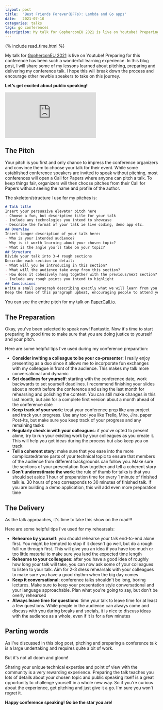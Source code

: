 ```yaml
---
layout: post
title:  "Best Friends Forever(BFFs): Lambda and Go apps"
date:   2021-07-10
categories: talks
tags: go conferences
description: My talk for GopherconEU 2021 is live on Youtube! Preparing for this conference has been such a wonderful learning experience. In this blog post, I will share some of my lessons learned about pitching, preparing and delivering my conference talk. I hope this will break down the process and encourage other newbie speakers  to take on this journey. Let's get excited about public speaking!
---
```


{% include read_time.html %}

My talk for <a href="https://gophercon.eu/" target="_blank">GopherconEU 2021</a> is live on Youtube! Preparing for this conference has been such a wonderful learning experience. In this blog post, I will share some of my lessons learned about pitching, preparing and delivering my conference talk. I hope this will break down the process and encourage other newbie speakers  to take on this journey.

**Let's get excited about public speaking!**

<div class="video-container">
    <iframe src="https://www.youtube.com/embed/FJL7RXAIJzk" frameborder="0" allow="accelerometer; autoplay; clipboard-write; encrypted-media; gyroscope; picture-in-picture" allowfullscreen></iframe>
</div>

## The Pitch
Your pitch is you first and only chance to impress the conference organizers and convince them to choose your talk for their event. While some established conference speakers are invited to speak without pitching, most conferences will open a Call for Papers where anyone can pitch a talk. To keep things fair, organizers will then choose pitches from their Call for Papers without seeing the name and profile of the author.

The skeleton/structure I use for my pitches is: 
```markdown
# Talk title
Insert your persuasive elevator pitch here
- Choose a fun, but descriptive title for your talk
- Include any technologies you intend to showcase
- Describe the format of your talk ie live coding, demo app etc.
## Overview
Insert longer description of your talk here: 
- Who is your intended audience? 
- Why is it worth learning about your chosen topic? 
- What is the angle you'll take on your topic? 
## Structure
Divide your talk into 3-4 rough sections
Describe each section in detail: 
- What will you be introducing in this section? 
- What will the audience take away from this section? 
- How does it cohesively hang together with the previous/next section?
- Include any rough points you intend to highlight
## Conclusions
Write a small paragraph describing exactly what we will learn from you
Keep the tone of this paragraph upbeat, encouraging people to attend your talk
```

You can see the entire pitch for my talk on <a href="https://www.papercall.io/talks/198726" target="_blank">PaperCall.io</a>.

## The Preparation
Okay, you've been selected to speak now! Fantastic. 
Now it's time to start preparing in good time to make sure that you are doing justice to yourself and your pitch. 

Here are some helpful tips I've used during my conference preparation: 
- **Consider inviting a colleague to be your co-presenter**: I really enjoy presenting as a duo since it allows me to incorporate fun exchanges with my colleague in front of the audience. This makes my talk more conversational and dynamic
- **Set deadlines for yourself**: starting with the conference date, work backwards to set yourself deadlines. I recommend finishing your slides about a month before the conference and using the last month for rehearsing and polishing the content. You can still make changes in this last month, but aim for a complete first version about a month ahead of the conference date
- **Keep track of your work**: treat your conference prep like any project and track your progress. Use any tool you like Trello, Miro, Jira, paper Post-Its, but make sure you keep track of your progress and any remaining tasks
- **Regularly check in with your colleagues**: if you've opted to present alone, try to run your existing work by your colleagues as you create it. This will help you get ideas during the process but also keep you on track
- **Tell a coherent story**: make sure that you ease into the more complicated/terse parts of your technical topic to ensure that members of the audience from different backgrounds can follow you. Make sure the sections of your presentation flow together and tell a  coherent story
- **Don't underestimate the work**: the rule of thumb for talks is that you should set aside 1 hour of preparation time for every 1 minute of finished talk ie. 30 hours of prep corresponds to 30 minutes of finished talk. If you are building a demo application, this will add even more preparation time

## The Delivery
As the talk approaches, it's time to take this show on the road!!! 

Here are some helpful tips I've used for my rehearsals:
- **Rehearse by yourself**: you should rehearse your talk end-to-end alone first. You might be tempted to stop if it doesn't go well, but do a rough full run through first. This will give you an idea if you have too much or too little material to make sure you land the expected time length
- **Rehearse to your colleagues**: after you have a good idea of roughly how long your talk will take, you can now ask some of your colleagues to listen to your talk. Aim for 2-3 dress rehearsals with your colleagues to make sure you have a good rhythm when the big day comes
- **Keep it conversational**: conference talks shouldn't be long, boring lectures. Make sure to keep your presentation style conversational and your language approachable. Plan what you're going to say, but don't be overly rehearsed
- **Always leave time for questions**: time your talk to leave time for at least a few questions. While people in the audience can always come and discuss with you during breaks and socials, it is nice to discuss ideas with the audience as a whole, even if it is for a few minutes

## Parting words
As I've discussed in this blog post, pitching and preparing a conference talk is a large undertaking and requires quite a bit of work.

But it's not all doom and gloom! 

Sharing your unique technical expertise and point of view with the community is a very rewarding experience. Preparing the talk teaches you lots of details about your chosen topic and public speaking itself is a great opportunity to challenge yourself in a whole new way. So if you're curious about the experience, get pitching and just give it a go. I'm sure you won't regret it.

**Happy conference speaking! Go be the star you are!** 